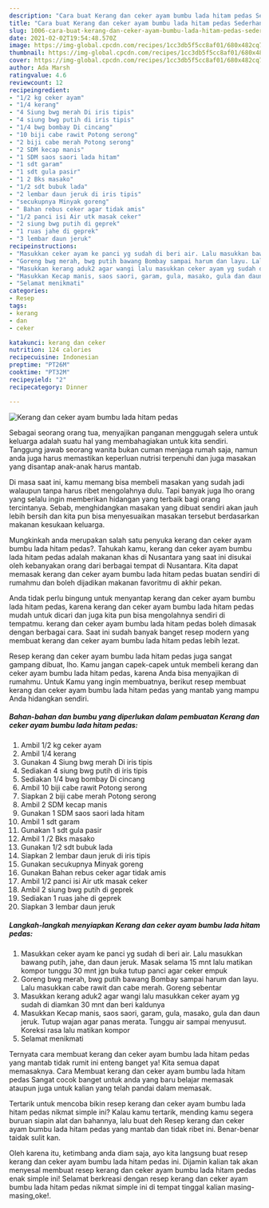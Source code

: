 ```yaml
---
description: "Cara buat Kerang dan ceker ayam bumbu lada hitam pedas Sederhana dan Mudah Dibuat"
title: "Cara buat Kerang dan ceker ayam bumbu lada hitam pedas Sederhana dan Mudah Dibuat"
slug: 1006-cara-buat-kerang-dan-ceker-ayam-bumbu-lada-hitam-pedas-sederhana-dan-mudah-dibuat
date: 2021-02-02T19:54:48.570Z
image: https://img-global.cpcdn.com/recipes/1cc3db5f5cc8af01/680x482cq70/kerang-dan-ceker-ayam-bumbu-lada-hitam-pedas-foto-resep-utama.jpg
thumbnail: https://img-global.cpcdn.com/recipes/1cc3db5f5cc8af01/680x482cq70/kerang-dan-ceker-ayam-bumbu-lada-hitam-pedas-foto-resep-utama.jpg
cover: https://img-global.cpcdn.com/recipes/1cc3db5f5cc8af01/680x482cq70/kerang-dan-ceker-ayam-bumbu-lada-hitam-pedas-foto-resep-utama.jpg
author: Ada Marsh
ratingvalue: 4.6
reviewcount: 12
recipeingredient:
- "1/2 kg ceker ayam"
- "1/4 kerang"
- "4 Siung bwg merah Di iris tipis"
- "4 siung bwg putih di iris tipis"
- "1/4 bwg bombay Di cincang"
- "10 biji cabe rawit Potong serong"
- "2 biji cabe merah Potong serong"
- "2 SDM kecap manis"
- "1 SDM saos saori lada hitam"
- "1 sdt garam"
- "1 sdt gula pasir"
- "1 2 Bks masako"
- "1/2 sdt bubuk lada"
- "2 lembar daun jeruk di iris tipis"
- "secukupnya Minyak goreng"
- " Bahan rebus ceker agar tidak amis"
- "1/2 panci isi Air utk masak ceker"
- "2 siung bwg putih di geprek"
- "1 ruas jahe di geprek"
- "3 lembar daun jeruk"
recipeinstructions:
- "Masukkan ceker ayam ke panci yg sudah di beri air. Lalu masukkan bawang putih, jahe, dan daun jeruk. Masak selama 15 mnt lalu matikan kompor tunggu 30 mnt jgn buka tutup panci agar ceker empuk"
- "Goreng bwg merah, bwg putih bawang Bombay sampai harum dan layu. Lalu masukkan cabe rawit dan cabe merah. Goreng sebentar"
- "Masukkan kerang aduk2 agar wangi lalu masukkan ceker ayam yg sudah di diamkan 30 mnt dan beri kaldunya"
- "Masukkan Kecap manis, saos saori, garam, gula, masako, gula dan daun jeruk. Tutup wajan agar panas merata. Tunggu air sampai menyusut. Koreksi rasa lalu matikan kompor"
- "Selamat menikmati"
categories:
- Resep
tags:
- kerang
- dan
- ceker

katakunci: kerang dan ceker 
nutrition: 124 calories
recipecuisine: Indonesian
preptime: "PT26M"
cooktime: "PT32M"
recipeyield: "2"
recipecategory: Dinner

---
```



![Kerang dan ceker ayam bumbu lada hitam pedas](https://img-global.cpcdn.com/recipes/1cc3db5f5cc8af01/680x482cq70/kerang-dan-ceker-ayam-bumbu-lada-hitam-pedas-foto-resep-utama.jpg)

Sebagai seorang orang tua, menyajikan panganan menggugah selera untuk keluarga adalah suatu hal yang membahagiakan untuk kita sendiri. Tanggung jawab seorang  wanita bukan cuman menjaga rumah saja, namun anda juga harus memastikan keperluan nutrisi terpenuhi dan juga masakan yang disantap anak-anak harus mantab.

Di masa  saat ini, kamu memang bisa membeli masakan yang sudah jadi walaupun tanpa harus ribet mengolahnya dulu. Tapi banyak juga lho orang yang selalu ingin memberikan hidangan yang terbaik bagi orang tercintanya. Sebab, menghidangkan masakan yang dibuat sendiri akan jauh lebih bersih dan kita pun bisa menyesuaikan masakan tersebut berdasarkan makanan kesukaan keluarga. 



Mungkinkah anda merupakan salah satu penyuka kerang dan ceker ayam bumbu lada hitam pedas?. Tahukah kamu, kerang dan ceker ayam bumbu lada hitam pedas adalah makanan khas di Nusantara yang saat ini disukai oleh kebanyakan orang dari berbagai tempat di Nusantara. Kita dapat memasak kerang dan ceker ayam bumbu lada hitam pedas buatan sendiri di rumahmu dan boleh dijadikan makanan favoritmu di akhir pekan.

Anda tidak perlu bingung untuk menyantap kerang dan ceker ayam bumbu lada hitam pedas, karena kerang dan ceker ayam bumbu lada hitam pedas mudah untuk dicari dan juga kita pun bisa mengolahnya sendiri di tempatmu. kerang dan ceker ayam bumbu lada hitam pedas boleh dimasak dengan berbagai cara. Saat ini sudah banyak banget resep modern yang membuat kerang dan ceker ayam bumbu lada hitam pedas lebih lezat.

Resep kerang dan ceker ayam bumbu lada hitam pedas juga sangat gampang dibuat, lho. Kamu jangan capek-capek untuk membeli kerang dan ceker ayam bumbu lada hitam pedas, karena Anda bisa menyajikan di rumahmu. Untuk Kamu yang ingin membuatnya, berikut resep membuat kerang dan ceker ayam bumbu lada hitam pedas yang mantab yang mampu Anda hidangkan sendiri.

<!--inarticleads1-->

##### Bahan-bahan dan bumbu yang diperlukan dalam pembuatan Kerang dan ceker ayam bumbu lada hitam pedas:

1. Ambil 1/2 kg ceker ayam
1. Ambil 1/4 kerang
1. Gunakan 4 Siung bwg merah Di iris tipis
1. Sediakan 4 siung bwg putih di iris tipis
1. Sediakan 1/4 bwg bombay Di cincang
1. Ambil 10 biji cabe rawit Potong serong
1. Siapkan 2 biji cabe merah Potong serong
1. Ambil 2 SDM kecap manis
1. Gunakan 1 SDM saos saori lada hitam
1. Ambil 1 sdt garam
1. Gunakan 1 sdt gula pasir
1. Ambil 1 /2 Bks masako
1. Gunakan 1/2 sdt bubuk lada
1. Siapkan 2 lembar daun jeruk di iris tipis
1. Gunakan secukupnya Minyak goreng
1. Gunakan  Bahan rebus ceker agar tidak amis
1. Ambil 1/2 panci isi Air utk masak ceker
1. Ambil 2 siung bwg putih di geprek
1. Sediakan 1 ruas jahe di geprek
1. Siapkan 3 lembar daun jeruk




<!--inarticleads2-->

##### Langkah-langkah menyiapkan Kerang dan ceker ayam bumbu lada hitam pedas:

1. Masukkan ceker ayam ke panci yg sudah di beri air. Lalu masukkan bawang putih, jahe, dan daun jeruk. Masak selama 15 mnt lalu matikan kompor tunggu 30 mnt jgn buka tutup panci agar ceker empuk
1. Goreng bwg merah, bwg putih bawang Bombay sampai harum dan layu. Lalu masukkan cabe rawit dan cabe merah. Goreng sebentar
1. Masukkan kerang aduk2 agar wangi lalu masukkan ceker ayam yg sudah di diamkan 30 mnt dan beri kaldunya
1. Masukkan Kecap manis, saos saori, garam, gula, masako, gula dan daun jeruk. Tutup wajan agar panas merata. Tunggu air sampai menyusut. Koreksi rasa lalu matikan kompor
1. Selamat menikmati




Ternyata cara membuat kerang dan ceker ayam bumbu lada hitam pedas yang mantab tidak rumit ini enteng banget ya! Kita semua dapat memasaknya. Cara Membuat kerang dan ceker ayam bumbu lada hitam pedas Sangat cocok banget untuk anda yang baru belajar memasak ataupun juga untuk kalian yang telah pandai dalam memasak.

Tertarik untuk mencoba bikin resep kerang dan ceker ayam bumbu lada hitam pedas nikmat simple ini? Kalau kamu tertarik, mending kamu segera buruan siapin alat dan bahannya, lalu buat deh Resep kerang dan ceker ayam bumbu lada hitam pedas yang mantab dan tidak ribet ini. Benar-benar taidak sulit kan. 

Oleh karena itu, ketimbang anda diam saja, ayo kita langsung buat resep kerang dan ceker ayam bumbu lada hitam pedas ini. Dijamin kalian tak akan menyesal membuat resep kerang dan ceker ayam bumbu lada hitam pedas enak simple ini! Selamat berkreasi dengan resep kerang dan ceker ayam bumbu lada hitam pedas nikmat simple ini di tempat tinggal kalian masing-masing,oke!.

